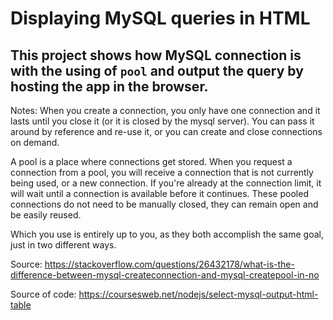 # Displaying MySQL queries in HTML

## This project shows how MySQL connection is with the using of `pool` and output the query by hosting the app in the browser.

Notes: 
When you create a connection, you only have one connection and it lasts until you close it (or it is closed by the mysql server). You can pass it around by reference and re-use it, or you can create and close connections on demand.

A pool is a place where connections get stored. When you request a connection from a pool, you will receive a connection that is not currently being used, or a new connection. If you're already at the connection limit, it will wait until a connection is available before it continues. These pooled connections do not need to be manually closed, they can remain open and be easily reused.

Which you use is entirely up to you, as they both accomplish the same goal, just in two different ways.

Source: https://stackoverflow.com/questions/26432178/what-is-the-difference-between-mysql-createconnection-and-mysql-createpool-in-no

Source of code: https://coursesweb.net/nodejs/select-mysql-output-html-table